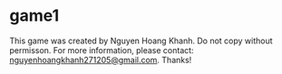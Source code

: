 # game1
This game was created by Nguyen Hoang Khanh. Do not copy without permisson.
For more information, please contact: nguyenhoangkhanh271205@gmail.com. Thanks!
